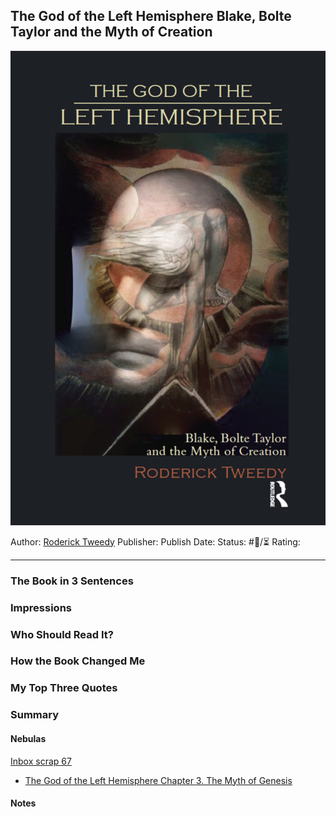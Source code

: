 ## The God of the Left Hemisphere Blake, Bolte Taylor and the Myth of Creation

[ ![150](%E2%9A%99%EF%B8%8F%20Tools/%F0%9F%93%B8%20Images/77C8CC02-36B2-4603-AE97-A496F39D1AEE.jpeg) ](https://www.amazon.com/gp/aw/d/B07CSQSNLS/ref=tmm_kin_swatch_0?ie=UTF8&qid=1682284202&sr=8-1)

Author: [Roderick Tweedy]()
Publisher:
Publish Date:
Status: #💫/⏳ 
Rating:

---

### The Book in 3 Sentences

### Impressions

### Who Should Read It?

### How the Book Changed Me

### My Top Three Quotes

### Summary

#### Nebulas

[Inbox scrap 67]()

* [The God of the Left Hemisphere Chapter 3. The Myth of Genesis](The%20God%20of%20the%20Left%20Hemisphere%20Chapter%203.%20The%20Myth%20of%20Genesis.md)

#### Notes
